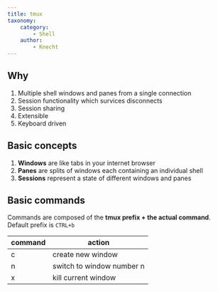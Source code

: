 ```yaml
---
title: tmux
taxonomy:
    category:
        - Shell
    author:
        - Knecht
---
```


## Why

1. Multiple shell windows and panes from a single connection
2. Session functionality which survices disconnects
3. Session sharing
4. Extensible
5. Keyboard driven

## Basic concepts

1. **Windows** are like tabs in your internet browser
2. **Panes** are splits of windows each containing an individual shell
3. **Sessions** represent a state of different windows and panes

## Basic commands

Commands are composed of the **tmux prefix + the actual command**. Default prefix is `CTRL+b`

|command|action|
|-------------|---------|
| <prefix> c|create new window|
| <prefix> n|switch to window number n|
| <prefix> x|kill current window|